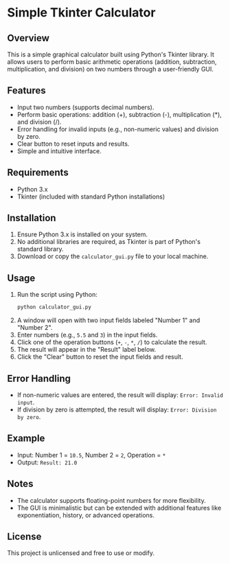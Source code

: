 # Simple Tkinter Calculator

## Overview
This is a simple graphical calculator built using Python's Tkinter library. It allows users to perform basic arithmetic operations (addition, subtraction, multiplication, and division) on two numbers through a user-friendly GUI.

## Features
- Input two numbers (supports decimal numbers).
- Perform basic operations: addition (+), subtraction (-), multiplication (*), and division (/).
- Error handling for invalid inputs (e.g., non-numeric values) and division by zero.
- Clear button to reset inputs and results.
- Simple and intuitive interface.

## Requirements
- Python 3.x
- Tkinter (included with standard Python installations)

## Installation
1. Ensure Python 3.x is installed on your system.
2. No additional libraries are required, as Tkinter is part of Python's standard library.
3. Download or copy the `calculator_gui.py` file to your local machine.

## Usage
1. Run the script using Python:
   ```bash
   python calculator_gui.py
   ```
2. A window will open with two input fields labeled "Number 1" and "Number 2".
3. Enter numbers (e.g., `5.5` and `3`) in the input fields.
4. Click one of the operation buttons (`+`, `-`, `*`, `/`) to calculate the result.
5. The result will appear in the "Result" label below.
6. Click the "Clear" button to reset the input fields and result.

## Error Handling
- If non-numeric values are entered, the result will display: `Error: Invalid input`.
- If division by zero is attempted, the result will display: `Error: Division by zero`.

## Example
- Input: Number 1 = `10.5`, Number 2 = `2`, Operation = `*`
- Output: `Result: 21.0`

## Notes
- The calculator supports floating-point numbers for more flexibility.
- The GUI is minimalistic but can be extended with additional features like exponentiation, history, or advanced operations.

## License
This project is unlicensed and free to use or modify.